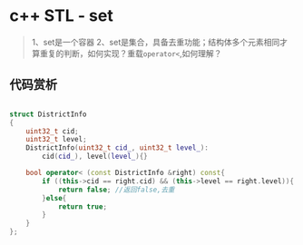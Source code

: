 # c++ STL - set


> 1、set是一个容器
> 2、set是集合，具备去重功能；结构体多个元素相同才算重复的判断，如何实现？重载`operator<`,如何理解？


## 代码赏析

``` c++

struct DistrictInfo
{
    uint32_t cid;
    uint32_t level;
    DistrictInfo(uint32_t cid_, uint32_t level_):
        cid(cid_), level(level_){}

    bool operator< (const DistrictInfo &right) const{
        if ((this->cid == right.cid) && (this->level == right.level)){
            return false; //返回false,去重
        }else{
            return true;
        }
    }
};

```